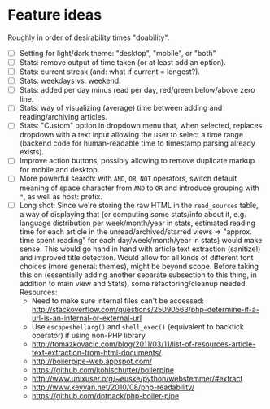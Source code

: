 # Feature ideas

Roughly in order of desirability times "doability".

- [ ] Setting for light/dark theme: "desktop", "mobile", or "both"
- [ ] Stats: remove output of time taken (or at least add an option).
- [ ] Stats: current streak (and: what if current = longest?).
- [ ] Stats: weekdays vs. weekend.
- [ ] Stats: added per day minus read per day, red/green below/above zero line.
- [ ] Stats: way of visualizing (average) time between adding and reading/archiving articles.
- [ ] Stats: "Custom" option in dropdown menu that, when selected, replaces dropdown with a text input allowing the user to select a time range (backend code for human-readable time to timestamp parsing already exists).
- [ ] Improve action buttons, possibly allowing to remove duplicate markup for mobile and desktop.
- [ ] More powerful search: with `AND`, `OR`, `NOT` operators, switch default meaning of space character from `AND` to `OR` and introduce grouping with `"`, as well as host: prefix.
- [ ] Long shot: Since we're storing the raw HTML in the `read_sources` table, a way of displaying that (or computing some stats/info about it, e.g. language distribution per week/month/year in stats, estimated reading time for each article in the unread/archived/starred views => "approx. time spent reading" for each day/week/month/year in stats) would make sense. This would go hand in hand with article text extraction (sanitize!) and improved title detection. Would allow for all kinds of different font choices (more general: themes), might be beyond scope. Before taking this on (essentially adding another separate subsection to this thing, in addition to main view and Stats), some refactoring/cleanup needed. Resources:
    - Need to make sure internal files can't be accessed: http://stackoverflow.com/questions/25090563/php-determine-if-a-url-is-an-internal-or-external-url
    - Use `escapeshellarg()` and `shell_exec()` (equivalent to backtick operator) if using non-PHP library.
    - http://tomazkovacic.com/blog/2011/03/11/list-of-resources-article-text-extraction-from-html-documents/
    - http://boilerpipe-web.appspot.com/
    - https://github.com/kohlschutter/boilerpipe
    - http://www.unixuser.org/~euske/python/webstemmer/#extract
    - http://www.keyvan.net/2010/08/php-readability/
    - https://github.com/dotpack/php-boiler-pipe
